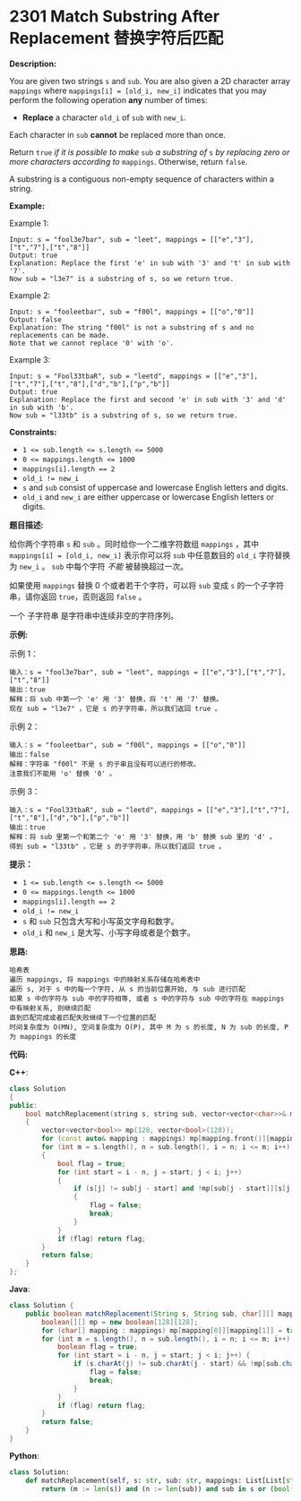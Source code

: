# 2301 Match Substring After Replacement 替换字符后匹配

__Description:__

You are given two strings `s` and `sub`. You are also given a 2D character array `mappings` where `mappings[i] = [old_i, new_i]` indicates that you may perform the following operation __any__ number of times:

- __Replace__ a character `old_i` of `sub` with `new_i`.

Each character in `sub` __cannot__ be replaced more than once.

Return `true` _if it is possible to make_ `sub` _a substring of_ `s` _by replacing zero or more characters according to_ `mappings`. Otherwise, return `false`.

A substring is a contiguous non-empty sequence of characters within a string.

__Example:__

Example 1:

```text
Input: s = "fool3e7bar", sub = "leet", mappings = [["e","3"],["t","7"],["t","8"]]
Output: true
Explanation: Replace the first 'e' in sub with '3' and 't' in sub with '7'.
Now sub = "l3e7" is a substring of s, so we return true.
```

Example 2:

```text
Input: s = "fooleetbar", sub = "f00l", mappings = [["o","0"]]
Output: false
Explanation: The string "f00l" is not a substring of s and no replacements can be made.
Note that we cannot replace '0' with 'o'.
```

Example 3:

```text
Input: s = "Fool33tbaR", sub = "leetd", mappings = [["e","3"],["t","7"],["t","8"],["d","b"],["p","b"]]
Output: true
Explanation: Replace the first and second 'e' in sub with '3' and 'd' in sub with 'b'.
Now sub = "l33tb" is a substring of s, so we return true.
```

__Constraints:__

- `1 <= sub.length <= s.length <= 5000`
- `0 <= mappings.length <= 1000`
- `mappings[i].length == 2`
- `old_i != new_i`
- `s` and `sub` consist of uppercase and lowercase English letters and digits.
- `old_i` and `new_i` are either uppercase or lowercase English letters or digits.

__题目描述:__

给你两个字符串 `s` 和 `sub` 。同时给你一个二维字符数组 `mappings` ，其中 `mappings[i] = [old_i, new_i]` 表示你可以将 `sub` 中任意数目的 `old_i` 字符替换为 `new_i` 。 `sub` 中每个字符 _不能_ 被替换超过一次。

如果使用 `mappings` 替换 0 个或者若干个字符，可以将 `sub` 变成 `s` 的一个子字符串，请你返回 `true`，否则返回 `false` 。

一个 子字符串 是字符串中连续非空的字符序列。

__示例:__

示例 1：

```text
输入：s = "fool3e7bar", sub = "leet", mappings = [["e","3"],["t","7"],["t","8"]]
输出：true
解释：将 sub 中第一个 'e' 用 '3' 替换，将 't' 用 '7' 替换。
现在 sub = "l3e7" ，它是 s 的子字符串，所以我们返回 true 。
```

示例 2：

```text
输入：s = "fooleetbar", sub = "f00l", mappings = [["o","0"]]
输出：false
解释：字符串 "f00l" 不是 s 的子串且没有可以进行的修改。
注意我们不能用 'o' 替换 '0' 。
```

示例 3：

```text
输入：s = "Fool33tbaR", sub = "leetd", mappings = [["e","3"],["t","7"],["t","8"],["d","b"],["p","b"]]
输出：true
解释：将 sub 里第一个和第二个 'e' 用 '3' 替换，用 'b' 替换 sub 里的 'd' 。
得到 sub = "l33tb" ，它是 s 的子字符串，所以我们返回 true 。
```

__提示：__

- `1 <= sub.length <= s.length <= 5000`
- `0 <= mappings.length <= 1000`
- `mappings[i].length == 2`
- `old_i != new_i`
- `s` 和 `sub` 只包含大写和小写英文字母和数字。
- `old_i` 和 `new_i` 是大写、小写字母或者是个数字。

__思路:__

```text
哈希表
遍历 mappings, 将 mappings 中的映射关系存储在哈希表中
遍历 s, 对于 s 中的每一个字符, 从 s 的当前位置开始, 与 sub 进行匹配
如果 s 中的字符与 sub 中的字符相等, 或者 s 中的字符与 sub 中的字符在 mappings 中有映射关系, 则继续匹配
直到匹配完成或者匹配失败继续下一个位置的匹配
时间复杂度为 O(MN), 空间复杂度为 O(P), 其中 M 为 s 的长度, N 为 sub 的长度, P 为 mappings 的长度
```

__代码:__

__C++__:

```C++
class Solution 
{
public:
    bool matchReplacement(string s, string sub, vector<vector<char>>& mappings) 
    {
        vector<vector<bool>> mp(128, vector<bool>(128));
        for (const auto& mapping : mappings) mp[mapping.front()][mapping.back()] = true;
        for (int m = s.length(), n = sub.length(), i = n; i <= m; i++) 
        {
            bool flag = true;
            for (int start = i - n, j = start; j < i; j++) 
            {
                if (s[j] != sub[j - start] and !mp[sub[j - start]][s[j]])
                {
                    flag = false;
                    break;
                }
            }
            if (flag) return flag;
        }
        return false;
    }
};
```

__Java__:

```Java
class Solution {
    public boolean matchReplacement(String s, String sub, char[][] mappings) {
        boolean[][] mp = new boolean[128][128];
        for (char[] mapping : mappings) mp[mapping[0]][mapping[1]] = true;
        for (int m = s.length(), n = sub.length(), i = n; i <= m; i++) {
            boolean flag = true;
            for (int start = i - n, j = start; j < i; j++) {
                if (s.charAt(j) != sub.charAt(j - start) && !mp[sub.charAt(j - start)][s.charAt(j)]) {
                    flag = false;
                    break;
                }
            }
            if (flag) return flag;
        }
        return false;
    }
}
```

__Python__:

```Python
class Solution:
    def matchReplacement(self, s: str, sub: str, mappings: List[List[str]]) -> bool:
        return (m := len(s)) and (n := len(sub)) and sub in s or (bool(st := {(x, y) for x, y in mappings}) and any(all(x == y or (x, y) in st for x, y in zip(sub, s[i - len(sub): i])) for i in range(n, m + 1)))
```
